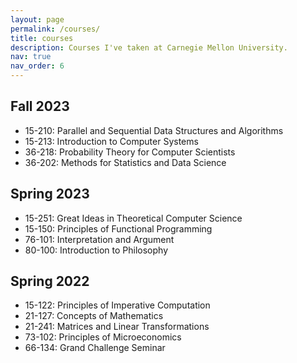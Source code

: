 ```yaml
---
layout: page
permalink: /courses/
title: courses
description: Courses I've taken at Carnegie Mellon University.
nav: true
nav_order: 6
---
```


## Fall 2023

<ul>
  <li>15-210: Parallel and Sequential Data Structures and Algorithms</li>
  <li>15-213: Introduction to Computer Systems</li>
  <li>36-218: Probability Theory for Computer Scientists</li>
  <li>36-202: Methods for Statistics and Data Science</li>
</ul>

## Spring 2023

<ul>
  <li>15-251: Great Ideas in Theoretical Computer Science</li>
  <li>15-150: Principles of Functional Programming</li>
  <li>76-101: Interpretation and Argument</li>
  <li>80-100: Introduction to Philosophy</li>
</ul>

## Spring 2022

<ul>
  <li>15-122: Principles of Imperative Computation</li>
  <li>21-127: Concepts of Mathematics</li>
  <li>21-241: Matrices and Linear Transformations</li>
  <li>73-102: Principles of Microeconomics</li>
  <li>66-134: Grand Challenge Seminar</li>
</ul>


